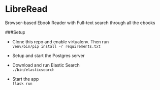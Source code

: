 # LibreRead
Browser-based Ebook Reader with Full-text search through all the ebooks

###Setup
  - Clone this repo and enable virtualenv. Then run <br/>
    `venv/bin/pip install -r requirements.txt` <br/>
  
  - Setup and start the Postgres server <br/>

  - Download and run Elastic Search <br/>
    `./bin/elasticsearch` <br/>
  
  - Start the app <br/>
    `flask run`
